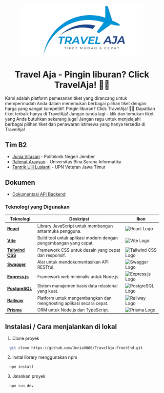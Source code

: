 <p align="center"><a href="https://travelaja.click/" target="_blank"><img src="https://github.com/Junia0806/TravelAja-FrontEnd/blob/main/src/assets/Logo.png" width="400" alt="Travel Aja Logo"></a></p>

<h1 align="center"><b>Travel Aja - Pingin liburan? Click TravelAja! 🌟🚀 </b></h1>

Kami adalah platform pemesanan tiket yang dirancang untuk mempermudah Anda dalam menemukan berbagai pilihan tiket dengan harga yang sangat kompetitif. Pingin liburan? Click TravelAja! 🌟🚀 Dapatkan tiket terbaik hanya di TravelAja! Jangan tunda lagi – klik dan temukan tiket yang Anda butuhkan sekarang juga! Jangan ragu untuk menjelajahi berbagai pilihan tiket dan penawaran istimewa yang hanya tersedia di TravelAja!

## Tim B2

- [Junia Vitasari](https://github.com/Junia0806) - Politeknik Negeri Jember
- [Rahmat Arayyan](https://github.com/rayyan503) - Universitas Bina Sarana Informatika
- [Tantrik Ulil Lusianti](https://github.com/tantriklusi) - UPN Veteran Jawa Timur

## Dokumen
- [Dokumentasi API Backend](https://expressjs-production-7d85.up.railway.app/api/v1/api-docs/)

### Teknologi yang Digunakan

| Teknologi           | Deskripsi                                                                 | Ikon                                                                                     |
| ------------------- | ------------------------------------------------------------------------- | ---------------------------------------------------------------------------------------- |
| **[React](https://reactjs.org/)**        | Library JavaScript untuk membangun antarmuka pengguna.                             | <img src="https://upload.wikimedia.org/wikipedia/commons/thumb/a/a7/React-icon.svg/1200px-React-icon.svg.png" width="50" alt="React Logo" /> |
| **[Vite](https://vitejs.dev/)**         | Build tool untuk aplikasi modern dengan pengembangan yang cepat.                   | <img src="https://encrypted-tbn0.gstatic.com/images?q=tbn:ANd9GcS8lSbnhyR8Otek7W-o7oYerWXJuQO8C3g0dA&s" width="50" alt="Vite Logo" /> |
| **[Tailwind CSS](https://tailwindcss.com/)**  | Framework CSS untuk desain yang cepat dan responsif.                               | <img src="https://upload.wikimedia.org/wikipedia/commons/thumb/d/d5/Tailwind_CSS_Logo.svg/512px-Tailwind_CSS_Logo.svg.png?20230715030042" width="50" alt="Tailwind CSS Logo" /> |
| **[Swagger](https://swagger.io/)**       | Alat untuk mendokumentasikan API RESTful.                                         | <img src="https://i0.wp.com/blog.knoldus.com/wp-content/uploads/2019/06/swagger.png?fit=590%2C201&ssl=1" width="50" alt="Swagger Logo" /> |
| **[Express.js](https://expressjs.com/)** | Framework web minimalis untuk Node.js.                                            | <img src="https://upload.wikimedia.org/wikipedia/commons/thumb/6/64/Expressjs.png/800px-Expressjs.png" width="50" alt="Express.js Logo" /> |
| **[PostgreSQL](https://www.postgresql.org/)** | Sistem manajemen basis data relasional yang kuat.                                 | <img src="https://upload.wikimedia.org/wikipedia/commons/thumb/2/29/Postgresql_elephant.svg/1200px-Postgresql_elephant.svg.png" width="50" alt="PostgreSQL Logo" /> |
| **[Railway](https://railway.app/)**     | Platform untuk mengembangkan dan menghosting aplikasi secara cepat.                | <img src="https://encrypted-tbn0.gstatic.com/images?q=tbn:ANd9GcSz3HvVa5UCZAucCoKnA0owixY0dqaoYwdOxA&s" width="50" alt="Railway Logo" /> |
| **[Prisma](https://www.prisma.io/)**     | ORM untuk Node.js dan TypeScript.  | <img src="https://w7.pngwing.com/pngs/929/464/png-transparent-prisma-hd-logo.png" width="50" alt="Prisma Logo" /> |

## Instalasi / Cara menjalankan di lokal
1. Clone proyek
```bash
  git clone https://github.com/Junia0806/TravelAja-FrontEnd.git
```
2. Instal library menggunakan npm
```bash
  npm install
```
3. Jalankan proyek
```bash
  npm run dev
```

